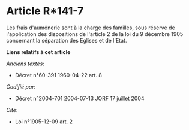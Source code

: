 # Article R*141-7

Les frais d'aumônerie sont à la charge des familles, sous réserve de l'application des dispositions de l'article 2 de la loi
du 9 décembre 1905 concernant la séparation des Eglises et de l'Etat.

**Liens relatifs à cet article**

_Anciens textes_:

  - Décret n°60-391 1960-04-22 art. 8

_Codifié par_:

  - Décret n°2004-701 2004-07-13 JORF 17 juillet 2004

_Cite_:

  - Loi n°1905-12-09 art. 2
